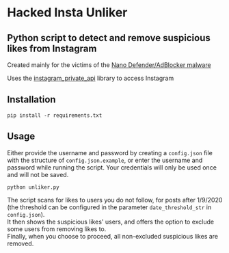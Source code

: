 # Hacked Insta Unliker

## Python script to detect and remove suspicious likes from Instagram

Created mainly for the victims of the [Nano Defender/AdBlocker malware](https://github.com/jspenguin2017/Snippets/issues/3)

Uses the [instagram_private_api](https://github.com/ping/instagram_private_api) library to access Instagram

## Installation

```
pip install -r requirements.txt
```

## Usage

Either provide the username and password by creating a `config.json` file with the structure of `config.json.example`, or enter the username and password while running the script.
Your credentials will only be used once and will not be saved.

```
python unliker.py
```

The script scans for likes to users you do not follow, for posts after 1/9/2020 (the threshold can be configured in the parameter `date_threshold_str` in `config.json`).  
It then shows the suspicious likes' users, and offers the option to exclude some users from removing likes to.  
Finally, when you choose to proceed, all non-excluded suspicious likes are removed.

